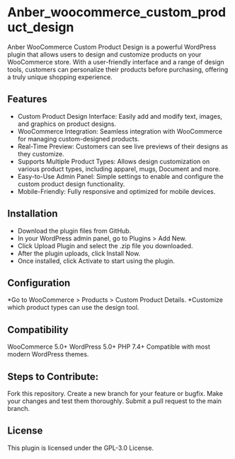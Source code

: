 # Anber_woocommerce_custom_product_design
 
Anber WooCommerce Custom Product Design is a powerful WordPress plugin that allows users to design and customize products on your WooCommerce store. With a user-friendly interface and a range of design tools, customers can personalize their products before purchasing, offering a truly unique shopping experience.

## Features
* Custom Product Design Interface: Easily add and modify text, images, and graphics on product designs.
* WooCommerce Integration: Seamless integration with WooCommerce for managing custom-designed products.
* Real-Time Preview: Customers can see live previews of their designs as they customize.
* Supports Multiple Product Types: Allows design customization on various product types, including apparel, mugs, Document and more.
* Easy-to-Use Admin Panel: Simple settings to enable and configure the custom product design functionality.
* Mobile-Friendly: Fully responsive and optimized for mobile devices.

## Installation
* Download the plugin files from GitHub.
* In your WordPress admin panel, go to Plugins > Add New.
* Click Upload Plugin and select the .zip file you downloaded.
* After the plugin uploads, click Install Now.
* Once installed, click Activate to start using the plugin.

## Configuration
*Go to WooCommerce > Products > Custom Product Details.
*Customize which product types can use the design tool.



## Compatibility
WooCommerce 5.0+
WordPress 5.0+
PHP 7.4+
Compatible with most modern WordPress themes.


## Steps to Contribute:
Fork this repository.
Create a new branch for your feature or bugfix.
Make your changes and test them thoroughly.
Submit a pull request to the main branch.

## License
This plugin is licensed under the GPL-3.0 License.
